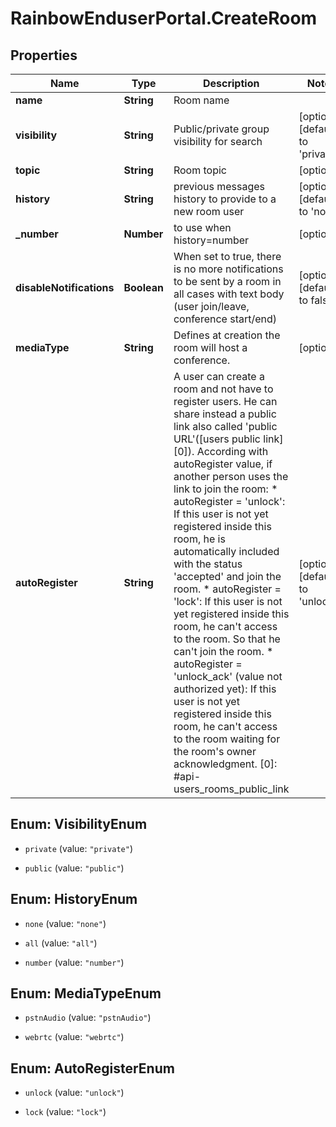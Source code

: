 # RainbowEnduserPortal.CreateRoom

## Properties

Name | Type | Description | Notes
------------ | ------------- | ------------- | -------------
**name** | **String** | Room name | 
**visibility** | **String** | Public/private group visibility for search | [optional] [default to &#39;private&#39;]
**topic** | **String** | Room topic | [optional] 
**history** | **String** | previous messages history to provide to a new room user | [optional] [default to &#39;none&#39;]
**_number** | **Number** | to use when history&#x3D;number | [optional] 
**disableNotifications** | **Boolean** | When set to true, there is no more notifications to be sent by a room in all cases with text body (user join/leave, conference start/end) | [optional] [default to false]
**mediaType** | **String** | Defines at creation the room will host a conference. | [optional] 
**autoRegister** | **String** | A user can create a room and not have to register users. He can share instead a public link also called &#39;public URL&#39;([users public link][0]). According with autoRegister value, if another person uses the link to join the room:   * autoRegister &#x3D; &#39;unlock&#39;: If this user is not yet registered inside this room, he is automatically included with the status &#39;accepted&#39; and join the room. * autoRegister &#x3D; &#39;lock&#39;: If this user is not yet registered inside this room, he can&#39;t access to the room. So that he can&#39;t join the room. * autoRegister &#x3D; &#39;unlock_ack&#39; (value not authorized yet): If this user is not yet registered inside this room, he can&#39;t access to the room waiting for the room&#39;s owner acknowledgment.   [0]: #api-users_rooms_public_link | [optional] [default to &#39;unlock&#39;]



## Enum: VisibilityEnum


* `private` (value: `"private"`)

* `public` (value: `"public"`)





## Enum: HistoryEnum


* `none` (value: `"none"`)

* `all` (value: `"all"`)

* `number` (value: `"number"`)





## Enum: MediaTypeEnum


* `pstnAudio` (value: `"pstnAudio"`)

* `webrtc` (value: `"webrtc"`)





## Enum: AutoRegisterEnum


* `unlock` (value: `"unlock"`)

* `lock` (value: `"lock"`)




